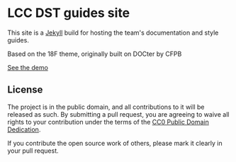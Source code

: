 # LCC DST guides site

This site is a [Jekyll](http://jekyllrb.com/) build for hosting the team's documentation and style guides.

Based on the 18F theme, originally built on DOCter by CFPB

[See the demo](http://cfpb.github.io/DOCter/)


## License

The project is in the public domain, and all contributions to it will be released as such. By submitting a pull request, you are agreeing to waive all rights to your contribution under the terms of the [CC0 Public Domain Dedication](http://creativecommons.org/publicdomain/zero/1.0/).

If you contribute the open source work of others, please mark it clearly in your pull request.
